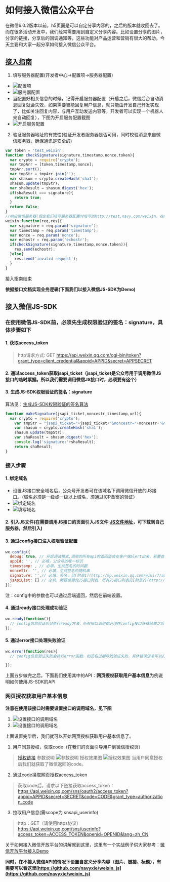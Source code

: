 # 如何接入微信公众平台

在微信6.0.2版本以前，h5页面是可以自定分享内容的，之后的版本就收回去了。而在很多活动开发中，我们经常需要用到自定义分享内容。比如设置分享的图片，分享的链接，分享后的回调通知等，这些功能对产品运营和营销有很大的帮助。今天主要和大家一起分享如何接入微信公众平台。

## [接入指南](http://mp.weixin.qq.com/wiki/17/2d4265491f12608cd170a95559800f2d.html)

1. 填写服务器配置(开发者中心->配置项->服务器配置)
  + ![配置项](https://mmbiz.qlogo.cn/mmbiz/E7ia3F4UicMx8k28bBHO9FMYsNxicX7BGB5eB2Wxt8dnEoicEDibVx4BzDFbiaevB6EL1yQXGBFbLZz65BiatdLzOEhjQ/0?wx_fmt=png)
  + ![服务器配置](https://mmbiz.qlogo.cn/mmbiz/E7ia3F4UicMx8k28bBHO9FMYsNxicX7BGB5pASnqHb9CWuY7C1tm8hSDFyDR0SUls9W4qwib3cw0deNmmeE5qSzGXA/0?wx_fmt=png)
  + 当配置好相关信息的时候，记得开启服务器配置（开启之后，微信后台自动消息回复就会失效，如果需要智能回复用户信息，就只能由开发自己开发实现了，比如关注回复内容，与用户互动发送内容等，开发者可以实现一个机器人来自动回复），下图为开启服务配置截图
  + ![开启服务配置](https://mmbiz.qlogo.cn/mmbiz/E7ia3F4UicMx8k28bBHO9FMYsNxicX7BGB5bibf4picuNXLaT2oIebO8Oc7YaZrYhqErWicCtlDCSZBCTy4pZ4rXZRRQ/0?wx_fmt=png)

2. 验证服务器地址的有效性(验证开发者服务器是否可用，同时校验消息来自微信服务器，确保通讯是安全的)
```js
var token = 'test_weixin';
function checkSignature(signature,timestamp,nonce,token){
  var crypto = require('crypto');
  var tmpArr = [token,timestamp,nonce];
  tmpArr.sort();
  var tmpStr = tmpArr.join('');
  var shasum = crypto.createHash('sha1');
  shasum.update(tmpStr);
  var shaResult = shasum.digest('hex');
  if(shaResult === signature){
  	return true;
  }
  return false;
}
//响应微信服务器(假定我们填写服务器配置时填写的http://test.navy.com/weixin，在nodejs中处理这条路由的代码如下)
weixin:function(req,res){
  var signature = req.param('signature');
  var timestamp = req.param('timestamp');
  var nonce = req.param('nonce');
  var echostr = req.param('echostr');
  if(checkSignature(signature,timestamp,nonce,token)){
    res.send(echostr);
  }else{
    res.send('invalid request');
  }
}
```

接入指南结束

**依据接口文档实现业务逻辑(下面我们以接入微信JS-SDK为Demo)**

## 接入微信JS-SDK

### 在使用微信JS-SDK前，必须先生成权限验证的签名：signature，具体步骤如下

#### 1. 获取access_token
> http请求方式: GET
> https://api.weixin.qq.com/cgi-bin/token?grant_type=client_credential&appid=APPID&secret=APPSECRET

#### 2. 通过access_token获取jsapi_ticket（jsapi_ticket是公众号用于调用微信JS接口的临时票据。所以我们需要调用微信JS接口时，必须要有这个）
#### 3. 生成JS-SDK权限验证的签名：signature
算法见：[生成JS-SDK权限验证的签名算法](http://mp.weixin.qq.com/wiki/7/aaa137b55fb2e0456bf8dd9148dd613f.html)
```js
function makeSignature(jsapi_ticket,noncestr,timestamp,url){
  var crypto = require('crypto');
	var tmpStr = "jsapi_ticket="+jsapi_ticket+"&noncestr="+noncestr+"&timestamp="+timestamp+"&url="+url;
	var shasum = crypto.createHash('sha1');
	shasum.update(tmpStr);
	var shaResult = shasum.digest('hex');
	console.log('signature:'+shaResult);
	return shaResult;
}
```
### 接入步骤

#### 1. 绑定域名
  + 设置JS接口安全域名后，公众号开发者可在该域名下调用微信开放的JS接口。（域名必须是一级或一级以上域名，须通过ICP备案的验证）
  + ![绑定域名](https://mmbiz.qlogo.cn/mmbiz/E7ia3F4UicMx8k28bBHO9FMYsNxicX7BGB5CbbiaFryicPZPCd6YMJPQEtx8z8XwVWQqCnT83YtQgONp2eEHkgs5BxA/0?wx_fmt=png)
  + ![填写域名](https://mmbiz.qlogo.cn/mmbiz/E7ia3F4UicMx8k28bBHO9FMYsNxicX7BGB5Q0Po2ntZODU2f7Vd1AaZFiaRSrxsvkyFfqZ3FOeGu8zrB4ncVfJfPMQ/0?wx_fmt=png)
 
#### 2. 引入JS文件(在需要调用JS接口的页面引入JS文件:[JS文件地址](http://res.wx.qq.com/open/js/jweixin-1.0.0.js)，可下载到自己服务器，然后引入)

#### 3. 通过config接口注入权限验证配置
```js
wx.config({
  debug: true, // 开启调试模式,调用的所有api的返回值会在客户端alert出来，若要查看传入的参数，可以在pc端打开，参数信息会通过log打出，仅在pc端时才会打印。
  appId: '', // 必填，公众号的唯一标识
  timestamp: , // 必填，生成签名的时间戳
  nonceStr: '', // 必填，生成签名的随机串
  signature: '',// 必填，签名，见[附录1](http://mp.weixin.qq.com/wiki/7/aaa137b55fb2e0456bf8dd9148dd613f.html#.E6.AD.A5.E9.AA.A4.E4.BA.8C.EF.BC.9A.E5.BC.95.E5.85.A5JS.E6.96.87.E4.BB.B6)
  jsApiList: [] // 必填，需要使用的JS接口列表，所有JS接口列表见[附录2](http://mp.weixin.qq.com/wiki/7/aaa137b55fb2e0456bf8dd9148dd613f.html#.E6.AD.A5.E9.AA.A4.E4.BA.8C.EF.BC.9A.E5.BC.95.E5.85.A5JS.E6.96.87.E4.BB.B6)
});
```
注：config中的参数也可以通过后端返回，然后在前端设置。

#### 4. 通过ready接口处理成功验证
```js
wx.ready(function(){
  // config信息验证后会执行ready方法，所有接口调用都必须在config接口获得结果之后，config是一个客户端的异步操作，所以如果需要在页面加载时就调用相关接口，则须把相关接口放在ready函数中调用来确保正确执行。对于用户触发时才调用的接口，则可以直接调用，不需要放在ready函数中。
});
```

#### 5. 通过error接口处理失败验证
```js
wx.error(function(res){
  // config信息验证失败会执行error函数，如签名过期导致验证失败，具体错误信息可以打开config的debug模式查看，也可以在返回的res参数中查看，对于SPA可以在这里更新签名。

});
```
上面五步做完之后，下面我们使用其中的API：**网页授权获取用户基本信息**为例说明如何使用JS-SDK的API

### 网页授权获取用户基本信息
**注意在使用该接口时需要设置接口的调用域名，见下图**
1. ![设置接口的调用域名](https://mmbiz.qlogo.cn/mmbiz/E7ia3F4UicMx8k28bBHO9FMYsNxicX7BGB506AhK19vW7a3wnpbPAcKEtHiawt5QCCHfVVM3XiaHYcHJSqWa4ibX4gng/0?wx_fmt=png)
2. ![设置接口的调用域名](https://mmbiz.qlogo.cn/mmbiz/E7ia3F4UicMx8k28bBHO9FMYsNxicX7BGB5Ep9MShkOTrzicFA9epFkNzPd7CrdfONNd2jicT76hzmoLBBp1JfSOgtg/0?wx_fmt=png)

上面设置完毕后，我们就可以开始网页授权获取用户基本信息了。

1. 用户同意授权，获取code（在我们的页面引导用户到微信授权页）
> [授权链接](https://open.weixin.qq.com/connect/oauth2/authorize?appid=APPID&redirect_uri=REDIRECT_URI&response_type=code&scope=SCOPE&state=STATE#wechat_redirect)
> 参数说明
> ![参数说明](https://mmbiz.qlogo.cn/mmbiz/E7ia3F4UicMx8k28bBHO9FMYsNxicX7BGB5IXy2XAMdc1CPHfYBenRW5gLtkdN63mEXe8JIkTibbD02HWRclv4caYA/0?wx_fmt=png)
> 授权效果图
> ![授权效果图](https://mmbiz.qlogo.cn/mmbiz/E7ia3F4UicMx8k28bBHO9FMYsNxicX7BGB5amo0qBCo7aLEpEMjvs7heiazibtRqta3db9MPuF47Bkf9sMOvKkr9HoA/0?wx_fmt=png)
> 当用户同意授权后我们就获取了微信返回的code。

2. 通过code换取网页授权access_token
> 获取code后，请求以下链接获取access_token：https://api.weixin.qq.com/sns/oauth2/access_token?appid=APPID&secret=SECRET&code=CODE&grant_type=authorization_code

3. 拉取用户信息(需scope为 snsapi_userinfo)
> http：GET（请使用https协议）
> https://api.weixin.qq.com/sns/userinfo?access_token=ACCESS_TOKEN&openid=OPENID&lang=zh_CN

关于如何接入微信开放平台的讲解就到这里，这里有一个实战例子供大家参考：[微信开放平台接入Demo](https://github.com/navyxie/wechat-develop-code)

**同时，在不接入微信API的情况下设置自定义分享内容（图片、链接、标题），有需要可以看这里[https://github.com/navyxie/weixin_js](https://github.com/navyxie/weixin_js)**
